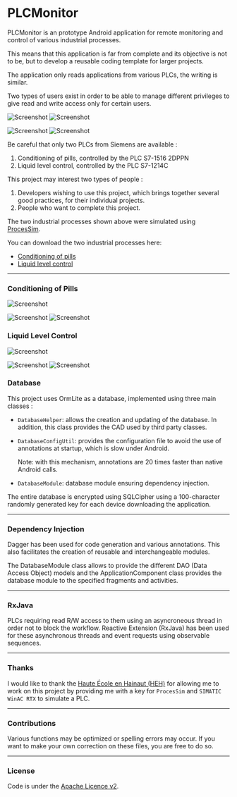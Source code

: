 PLCMonitor
===============================

PLCMonitor is an prototype Android application for remote monitoring and control of
various industrial processes.

This means that this application is far from complete and its objective is not
to be, but to develop a reusable coding template for larger projects.

The application only reads applications from various PLCs, the writing is similar.

Two types of users exist in order to be able to manage different privileges to
give read and write access only for certain users.

![Screenshot](assets/plcs.png "PLCs") ![Screenshot](assets/users.png
"Users")

![Screenshot](assets/about.png "About") ![Screenshot](assets/settings.png
"Settings")

Be careful that only two PLCs from Siemens are available :
  1. Conditioning of pills, controlled by the PLC S7-1516 2DPPN
  2. Liquid level control, controlled by the PLC S7-1214C
  
This project may interest two types of people :
  1. Developers wishing to use this project, which brings together several good
     practices, for their individual projects.
  2. People who want to complete this project.

The two industrial processes shown above were simulated using
[ProcesSim](http://www.heh.be/article-320-Presentation-de-ProcesSim).

You can download the two industrial processes here:

  - [Conditioning of pills](assets/resources/pills)
  - [Liquid level control](assets/resources/level-control)

--------------------

### Conditioning of Pills ###

![Screenshot](assets/pills.gif)

![Screenshot](assets/pills.png "Pills Conditioning (Part 1)") ![Screenshot](assets/pills2.png
"Pills Conditoning (Part 2)")

### Liquid Level Control ###

![Screenshot](assets/control.gif)

![Screenshot](assets/control.png "Liquid Level Control (Part 1)")
![Screenshot](assets/control2.png "Liquid Level Control (Part 2)")

### Database ###

This project uses OrmLite as a database, implemented using three main classes :

  - `DatabaseHelper`: allows the creation and updating of the database. In
    addition, this class provides the CAD used by third party classes.
	
  - `DatabaseConfigUtil`: provides the configuration file to avoid the use of
    annotations at startup, which is slow under Android.
	
	Note: with this mechanism, annotations are 20 times faster than native
    Android calls.
	
  - `DatabaseModule`: database module ensuring dependency injection.
  
The entire database is encrypted using SQLCipher using a 100-character randomly
generated key for each device downloading the application.

--------------------

### Dependency Injection ###

Dagger has been used for code generation and various annotations. This also
facilitates the creation of reusable and interchangeable modules.

The DatabaseModule class allows to provide the different DAO (Data Access
Object) models and the ApplicationComponent class provides the database module
to the specified fragments and activities.

--------------------

### RxJava ###

PLCs requiring read R/W access to them using an asyncroneous thread in order not
to block the workflow. Reactive Extension (RxJava) has been used for these
asynchronous threads and event requests using observable sequences.

--------------------

### Thanks ###

I would like to thank the [Haute École en Hainaut (HEH)](http://www.heh.be/) for
allowing me to work on this project by providing me with a key for `ProcesSim` and
`SIMATIC WinAC RTX` to simulate a PLC.

--------------------

### Contributions ###

Various functions may be optimized or spelling errors may occur. If you want to
make your own correction on these files, you are free to do so.

--------------------

### License ###

Code is under the [Apache Licence v2](https://www.apache.org/licenses/LICENSE-2.0.txt).
